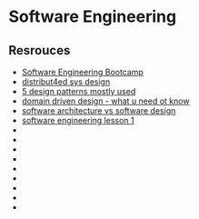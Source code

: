 # Software Engineering

## Resrouces

- [Software Engineering Bootcamp](https://www.youtube.com/watch?v=eCRbEILXXmE&ab_channel=LeonNoel)
- [distribut4ed sys design](https://www.youtube.com/watch?v=W6qURtqrldc&ab_channel=DistributedSystemsCourse)
- [5 design patterns mostly used](https://www.youtube.com/watch?v=YMAwgRwjEOQ&ab_channel=AlexHyett)
- [domain driven design - what u need ot know](https://www.youtube.com/watch?v=4rhzdZIDX_k&ab_channel=AlexHyett)
- [software architecture vs software design](https://www.youtube.com/shorts/TJCh-7TmdAM)
- [software engineering lesson 1](https://www.youtube.com/watch?v=uzzGaNYqIlY&ab_channel=NicholasDingle)
- []()
- []()
- []()
- []()
- []()
- []()
- []()
- []()
- []()
